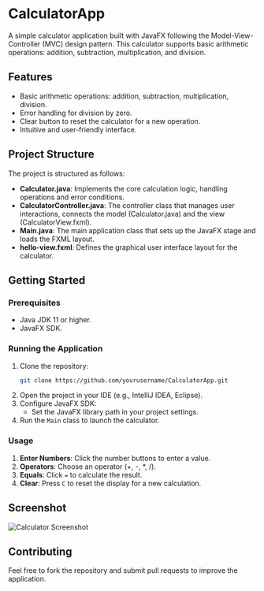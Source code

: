 # CalculatorApp

A simple calculator application built with JavaFX following the Model-View-Controller (MVC) design pattern. This calculator supports basic arithmetic operations: addition, subtraction, multiplication, and division.

## Features
- Basic arithmetic operations: addition, subtraction, multiplication, division.
- Error handling for division by zero.
- Clear button to reset the calculator for a new operation.
- Intuitive and user-friendly interface.

## Project Structure
The project is structured as follows:
- **Calculator.java**: Implements the core calculation logic, handling operations and error conditions.
- **CalculatorController.java**: The controller class that manages user interactions, connects the model (Calculator.java) and the view (CalculatorView.fxml).
- **Main.java**: The main application class that sets up the JavaFX stage and loads the FXML layout.
- **hello-view.fxml**: Defines the graphical user interface layout for the calculator.


## Getting Started

### Prerequisites
- Java JDK 11 or higher.
- JavaFX SDK.

### Running the Application
1. Clone the repository:
    ```bash
    git clone https://github.com/yourusername/CalculatorApp.git
    ```
2. Open the project in your IDE (e.g., IntelliJ IDEA, Eclipse).
3. Configure JavaFX SDK:
   - Set the JavaFX library path in your project settings.
4. Run the `Main` class to launch the calculator.

### Usage
1. **Enter Numbers**: Click the number buttons to enter a value.
2. **Operators**: Choose an operator (+, -, *, /).
3. **Equals**: Click `=` to calculate the result.
4. **Clear**: Press `C` to reset the display for a new calculation.

## Screenshot
![Calculator Screenshot](https://github.com/user-attachments/assets/15ecc915-d3e6-4470-9321-e68be122f136)


## Contributing
Feel free to fork the repository and submit pull requests to improve the application.

